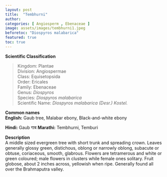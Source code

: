 ```yaml
---
layout: post
title:  "Tembhurni"
author: 
categories: [ Angiosperm , Ebenaceae ]
image: assets/images/tembhurni1.jpeg
beforetoc: "Diospyros malabarica"
featured: true
toc: true
---
```

  
**Scientific Classification**  
>Kingdom:			Plantae  
>Division:			Angiospermae  
>Class:				Equisetopsida  
>Order:				Ericales   
>Family:			Ebenaceae  
>Genus:				*Diospyros*  
>Species:			*Diospyros malabarica*  
>Scientific Name:	*Diospyros malabarica (Desr.) Kostel.*  
  
**Common names**  
**English:** Gaub tree, Malabar ebony, Black-and-white ebony

**Hindi:**  Gaub गाब 
**Marathi:** Tembhurni, Temburi 

  
**Description**  
A middle sized evergreen tree with short trunk and spreading crown. Leaves generally glossy green, distichous, oblong or narrowly oblong, subacute or obtuse, coriaceous, smooth, glabrous. Flowers are tetramerous and white or green coloured; male flowers in clusters while female ones solitary. Fruit globose, about 2 inches across, yellowish when ripe. Generally found all over the Brahmaputra valley.
